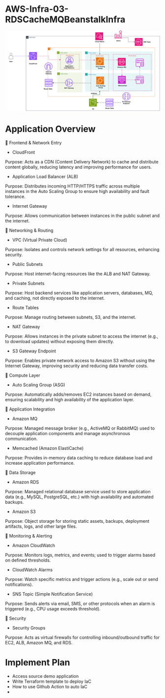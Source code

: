 # AWS-Infra-03-RDSCacheMQBeanstalkInfra

![alt text](AWS-Infra-03-RDSCacheMQBeanstalkInfra.drawio.svg)

# Application Overview

🔹 Frontend & Network Entry
- CloudFront

Purpose: Acts as a CDN (Content Delivery Network) to cache and distribute content globally, reducing latency and improving performance for users.

- Application Load Balancer (ALB)

Purpose: Distributes incoming HTTP/HTTPS traffic across multiple instances in the Auto Scaling Group to ensure high availability and fault tolerance.

- Internet Gateway

Purpose: Allows communication between instances in the public subnet and the internet.

🔹 Networking & Routing
- VPC (Virtual Private Cloud)

Purpose: Isolates and controls network settings for all resources, enhancing security.

- Public Subnets

Purpose: Host internet-facing resources like the ALB and NAT Gateway.

- Private Subnets

Purpose: Host backend services like application servers, databases, MQ, and caching, not directly exposed to the internet.

- Route Tables

Purpose: Manage routing between subnets, S3, and the internet.

- NAT Gateway

Purpose: Allows instances in the private subnet to access the internet (e.g., to download updates) without exposing them directly.

- S3 Gateway Endpoint

Purpose: Enables private network access to Amazon S3 without using the Internet Gateway, improving security and reducing data transfer costs.

🔹 Compute Layer
- Auto Scaling Group (ASG)

Purpose: Automatically adds/removes EC2 instances based on demand, ensuring scalability and high availability of the application layer.

🔹 Application Integration
- Amazon MQ

Purpose: Managed message broker (e.g., ActiveMQ or RabbitMQ) used to decouple application components and manage asynchronous communication.

- Memcached (Amazon ElastiCache)

Purpose: Provides in-memory data caching to reduce database load and increase application performance.

🔹 Data Storage
- Amazon RDS

Purpose: Managed relational database service used to store application data (e.g., MySQL, PostgreSQL, etc.) with high availability and automated backups.

- Amazon S3

Purpose: Object storage for storing static assets, backups, deployment artifacts, logs, and other large files.

🔹 Monitoring & Alerting
- Amazon CloudWatch

Purpose: Monitors logs, metrics, and events; used to trigger alarms based on defined thresholds.

- CloudWatch Alarms

Purpose: Watch specific metrics and trigger actions (e.g., scale out or send notifications).

- SNS Topic (Simple Notification Service)

Purpose: Sends alerts via email, SMS, or other protocols when an alarm is triggered (e.g., CPU usage exceeds threshold).

🔹 Security
- Security Groups

Purpose: Acts as virtual firewalls for controlling inbound/outbound traffic for EC2, ALB, Amazon MQ, and RDS.

# Implement Plan

- Access source demo application
- Write Terraform template to deploy IaC
- How to use Github Action to auto IaC
- 